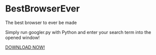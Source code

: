 # BestBrowserEver
The best browser to ever be made

Simply run googler.py with Python and enter your search term into the opened window!

<a href="https://github.com/MerlynTheWizard/BestBrowserEver/releases">DOWNLOAD NOW!</a>
